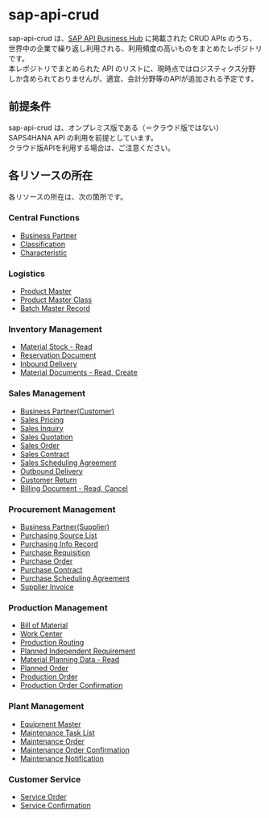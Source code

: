 # sap-api-crud
sap-api-crud は、[SAP API Business Hub](https://api.sap.com/) に掲載された CRUD APIs のうち、世界中の企業で繰り返し利用される、利用頻度の高いものをまとめたレポジトリです。  
本レポジトリでまとめられた API のリストに、現時点ではロジスティクス分野しか含められておりませんが、適宜、会計分野等のAPIが追加される予定です。  

## 前提条件  
sap-api-crud は、オンプレミス版である（＝クラウド版ではない）SAPS4HANA API の利用を前提としています。  
クラウド版APIを利用する場合は、ご注意ください。  

## 各リソースの所在  
各リソースの所在は、次の箇所です。  

### Central Functions  

* [Business Partner](https://api.sap.com/api/OP_API_BUSINESS_PARTNER_SRV/overview)  
* [Classification](https://api.sap.com/api/OP_API_CLFN_CLASS_SRV/overview)
* [Characteristic](https://api.sap.com/api/OP_API_CLFN_CHARACTERISTIC_SRV/overview)

### Logistics  

* [Product Master](https://api.sap.com/api/OP_API_PRODUCT_SRV_0001/overview)  
* [Product Master Class](https://api.sap.com/api/OP_API_CLFN_PRODUCT_SRV/overview)
* [Batch Master Record](https://api.sap.com/api/OP_API_BATCH_SRV_0001/overview)  

### Inventory Management  

* [Material Stock - Read](https://api.sap.com/api/OP_API_MATERIAL_STOCK_SRV/overview)    
* [Reservation Document](https://api.sap.com/api/OP_API_RESERVATION_DOCUMENT_SRV_0001/overview)  
* [Inbound Delivery](https://api.sap.com/api/OP_API_INBOUND_DELIVERY_SRV_0002/overview)  
* [Material Documents - Read, Create](https://api.sap.com/api/OP_API_MATERIAL_DOCUMENT_SRV/overview)  

### Sales Management

* [Business Partner(Customer)](https://api.sap.com/api/OP_API_BUSINESS_PARTNER_SRV/overview) 
* [Sales Pricing](https://api.sap.com/api/OP_API_SLSPRCGCONDITIONRECORD_SRV_0001/overview)
* [Sales Inquiry](https://api.sap.com/api/OP_API_SALES_INQUIRY_SRV_0001/overview)
* [Sales Quotation](https://api.sap.com/api/OP_API_SALES_QUOTATION_SRV_0001/overview)
* [Sales Order](https://api.sap.com/api/OP_API_SALES_ORDER_SRV_0001/overview)  
* [Sales Contract](https://api.sap.com/api/OP_API_SALES_CONTRACT_SRV_0001/overview)
* [Sales Scheduling Agreement](https://api.sap.com/api/OP_API_SALES_SCHEDULING_AGREEMENT_0001/overview)
* [Outbound Delivery](https://api.sap.com/api/OP_API_OUTBOUND_DELIVERY_SRV_0002/overview)  
* [Customer Return](https://api.sap.com/api/OP_API_CUSTOMER_RETURN_SRV_0001/overview)
* [Billing Document - Read, Cancel](https://api.sap.com/api/OP_API_BILLING_DOCUMENT_SRV_0001/overview)  

### Procurement Management  

* [Business Partner(Supplier)](https://api.sap.com/api/OP_API_BUSINESS_PARTNER_SRV/overview)  
* [Purchasing Source List](https://api.sap.com/api/OP_API_PURCHASING_SOURCE_SRV_0001/overview)  
* [Purchasing Info Record](https://api.sap.com/api/OP_API_INFORECORD_PROCESS_SRV_0001/overview)     
* [Purchase Requisition](https://api.sap.com/api/OP_API_PURCHASEREQ_PROCESS_SRV_0001/overview)  
* [Purchase Order](https://api.sap.com/api/OP_API_PURCHASEORDER_PROCESS_SRV_0001/overview)  
* [Purchase Contract](https://api.sap.com/api/OP_API_PURCHASECONTRACT_PROCESS_SRV/overview)
* [Purchase Scheduling Agreement](https://api.sap.com/api/OP_API_SCHED_AGRMT_PROCESS_SRV_0001/overview)
* [Supplier Invoice](https://api.sap.com/api/OP_API_SUPPLIERINVOICE_PROCESS_SRV/overview)  

### Production Management  

* [Bill of Material](https://api.sap.com/api/OP_API_BILL_OF_MATERIAL_SRV_0002/overview)  
* [Work Center](https://api.sap.com/api/OP_WORKCENTER_0001/overview)  
* [Production Routing](https://api.sap.com/api/OP_API_PRODUCTION_ROUTING_0001/overview)  
* [Planned Independent Requirement](https://api.sap.com/api/OP_API_PLND_INDEP_RQMT_SRV_0001/overview)   
* [Material Planning Data - Read](https://api.sap.com/api/OP_API_MRP_MATERIALS_SRV_01_0001/overview)   
* [Planned Order](https://api.sap.com/api/OP_PLANNEDORDER_0001/overview)
* [Production Order](https://api.sap.com/api/OP_API_PRODUCTION_ORDER_2_SRV_0001/overview)  
* [Production Order Confirmation](https://api.sap.com/api/OP_API_PROD_ORDER_CONFIRMATIO_2_SRV_0001/overview)

### Plant Management  

* [Equipment Master](https://api.sap.com/api/OP_API_EQUIPMENT/overview) 
* [Maintenance Task List](https://api.sap.com/api/OP_API_MAINTENANCETASKLIST_0001/overview)
* [Maintenance Order](https://api.sap.com/api/OP_API_MAINTENANCEORDER_0001/overview) 
* [Maintenance Order Confirmation](https://api.sap.com/api/OP_API_MAINTORDERCONFIRMATION_0001/overview) 
* [Maintenance Notification](https://api.sap.com/api/OP_API_MAINTNOTIFICATION/overview)

### Customer Service 

* [Service Order](https://api.sap.com/api/OP_API_SERVICE_ORDER_SRV_0001/overview)
* [Service Confirmation](https://api.sap.com/api/OP_API_SERVICE_CONFIRMATION_SRV_0001/overview)
